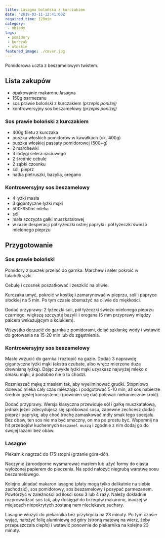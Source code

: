 ```yaml
---
title: Lasagna bolońska z kurczakiem
date: '2019-03-11-12:41:00Z'
required_time: 120min
category:
 - obiady
tags:
 - pomidory
 - kurczak
 - włoskie
featured_image: ./cover.jpg
---
```


Pomidorowa uczta z beszamelowym twistem.

<!---- splitter ---->

## Lista zakupów

- opakowanie makaronu lasagna
- 150g parmezanu
- sos prawie boloński z kurczakiem *(przepis poniżej)*
- kontrowersyjny sos beszamelowy *(przepis poniżej)*

### Sos prawie boloński z kurczakiem
- 400g filetu z kurczaka
- puszka włoskich pomidorów w kawałkach (ok. 400g)
- puszka włoskiej passaty pomidorowej (500+g)
- 2 marchewki
- 3 łodygi selera naciowego
- 2 średnie cebule
- 2 ząbki czosnku
- sól, pieprz
- natka pietruszki, bazylia, oregano

### Kontrowersyjny sos beszamelowy
- 4 łyżki masła
- 3 gigantyczne łyżki mąki
- 500-650ml mleka
- sól
- mała szczypta gałki muszkatałowej
- w razie desperacji pół łyżeczki ostrej papryki i pół łyżeczki świeżo mielonego pieprzu

<!---- splitter ---->

## Przygotowanie

### Sos prawie boloński

Pomidory z puszek przelać do garnka. Marchew i seler pokroić w talarki/krążki.

Cebulę i czosnek poszatkować i zeszklić na oliwie.

Kurczaka umyć, pokroić w kostkę i zamarynować w pieprzu, soli i papryce słodkiej na 5 min. Po tym czasie obsmażyć na oliwie do miękkości.

Dodać przyprawy: 2 łyżeczki soli, pół łyżeczki świeżo mielonego pieprzu czarnego, większą szczyptę bazylii i oregana (5 mm przyprawy między palcem wskazującym a kciukiem).

Wszystko dorzucić do garnka z pomidorami, dolać szklankę wody i wstawić do gotowania na 15-20 min lub do zgęstnienia.

### Kontrowersyjny sos beszamelowy

Masło wrzucić do garnka i roztopić na gazie. Dodać 3 naprawdę gigantyczne łyżki mąki (ekstra czubate, albo wręcz mierzone dużą drewnianą łyżką). Dając zwykłe łyżki mąki uzyskasz najwyżej mleko o smaku mąki, a podobno nie o to chodzi.

Rozmieszać mąkę z masłem tak, aby wyeliminować grudki. Stopniowo dolewać mleka cały czas mieszając i podgotować 5-10 min, aż sos nabierze średnio gęstej konsystencji (powinien się dać polewać niekoniecznie kroić).

Dodać przyprawy.
Wersja klasyczna przewiduje sól i gałkę muszkatałową, jednak jeżeli zdecydujesz się spróbować sosu, zapewne zechcesz dodać pieprz i paprykę, aby choć trochę zamaskować mdły smak tego specjału.
Bez obaw, ten sos nie ma być smaczny, on ma po prostu być. Wspomnij na hit przebojów kuchennych `Beszamel muszą` i zgodnie z nim dodaj go do swojej lazanii bez obaw.

### Lasagne

Piekarnik nagrzać do 175 stopni (grzanie góra-dół).

Naczynie żaroodporne wysmarować masłem lub użyć formy do ciasta wyłożonej papierem do pieczenia. Na spód nałożyć niegrubą warstwę sosu beszamelowego.

Kolejno układać makaron lasagne (płaty mogą tylko delikatnie na siebie zachodzić), sos pomidorowy, sos beszamelowy i posypać parmezanem.
Powtórzyć w zależności od ilości sosu 3 lub 4 razy.
Należy dokładnie rozprowadzać sos tak, aby dosięgał do brzegów makaronu, inaczej w miejscach niepokrytych zostaną nam nieciekawe suchary.

Lasagne włożyć do piekarnika bez przykrycia na 23 minuty.
Po tym czasie wyjąć, nałożyć folię aluminiową od góry (stroną matową na wierz, żeby przepuszczała ciepło) i wstawić ponownie do piekarnika na kolejne 23 minuty.


